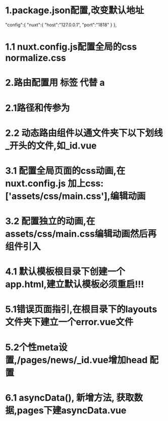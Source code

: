 # 1.package.json配置,改变默认地址
   "config":{
    "nuxt":{
      "host":"127.0.0.1",
      "port":"1818"
    }
  },
# 1.1 nuxt.config.js配置全局的css normalize.css

# 2.路由配置用 <nuxt-link> 标签 代替 a
# 2.1路径和传参为<nuxt :to="{name: '文件夹名字', params: {参数名称: 参数}}">
# 2.2 动态路由组件以通文件夹下以下划线_开头的文件,如_id.vue

# 3.1 配置全局页面的css动画,在nuxt.config.js 加上css:['assets/css/main.css'],编辑动画
# 3.2 配置独立的动画,在assets/css/main.css编辑动画然后再组件引入

# 4.1 默认模板根目录下创建一个app.html,建立默认模板必须重启!!!

# 5.1错误页面指引,在根目录下的layouts文件夹下建立一个error.vue文件
# 5.2个性meta设置,/pages/news/_id.vue增加head 配置

# 6.1 asyncData(), 新增方法, 获取数据,pages下建asyncData.vue